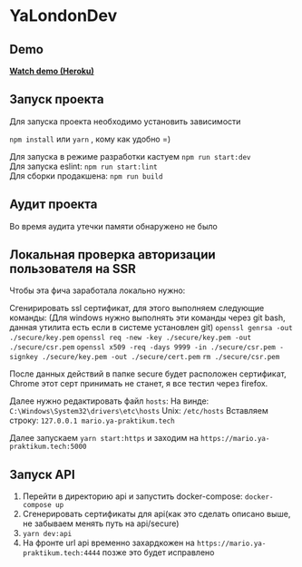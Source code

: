 # YaLondonDev

## Demo

**[Watch demo (Heroku)](https://yamariodev.herokuapp.com/)**

## Запуск проекта

Для запуска проекта необходимо установить зависимости

`npm install` или `yarn` , кому как удобно =)

Для запуска в режиме разработки кастуем `npm run start:dev`  
Для запуска eslint: `npm run start:lint`  
Для сборки продакшена: `npm run build`

## Аудит проекта

Во время аудита утечки памяти обнаружено не было

## Локальная проверка авторизации пользователя на SSR

Чтобы эта фича заработала локально нужно:

Сгенирировать ssl сертификат, для этого выполняем следующие команды:
(Для windows нужно выполнять эти команды через git bash, данная утилита есть если в системе установлен git)
`openssl genrsa -out ./secure/key.pem`
`openssl req -new -key ./secure/key.pem -out ./secure/csr.pem`
`openssl x509 -req -days 9999 -in ./secure/csr.pem -signkey ./secure/key.pem -out ./secure/cert.pem`
`rm ./secure/csr.pem`

После данных действий в папке secure будет расположен сертификат,
Chrome этот серт принимать не станет, я все тестил через firefox.

Далее нужно редактировать файл `hosts`:
На винде: `C:\Windows\System32\drivers\etc\hosts`
Unix: `/etc/hosts`
Вставляем строку: `127.0.0.1 mario.ya-praktikum.tech`

Далее запускаем `yarn start:https` и заходим на `https://mario.ya-praktikum.tech:5000`

## Запуск API

1. Перейти в директорию api и запустить docker-compose: `docker-compose up`
2. Сгенерировать сертификаты для api(как это сделать описано выше, не забываем менять путь на api/secure)
3. `yarn dev:api`
4. На фронте url api временно захардкожен на `https://mario.ya-praktikum.tech:4444` позже это будет исправлено